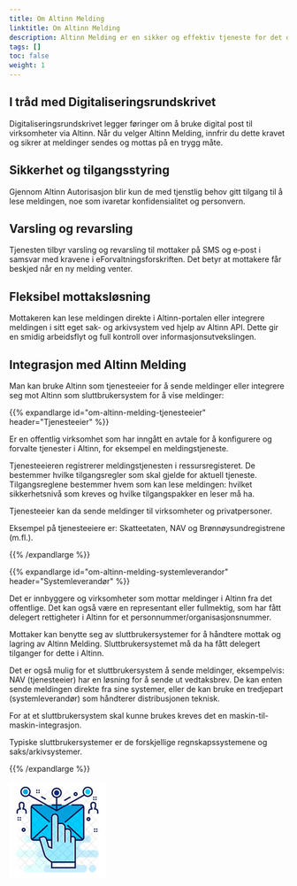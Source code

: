 ```yaml
---
title: Om Altinn Melding
linktitle: Om Altinn Melding
description: Altinn Melding er en sikker og effektiv tjeneste for det offentlige å sende digitale meldinger til virksomheter og innbyggere. Fordi alle organisasjonsnummer og personnummer allerede har en bruker i Altinn, når du alltid riktig mottaker.
tags: []
toc: false
weight: 1
---
```


## I tråd med Digitaliseringsrundskrivet
Digitaliseringsrundskrivet legger føringer om å bruke digital post til virksomheter via Altinn. Når du velger Altinn Melding, innfrir du dette kravet og sikrer at meldinger sendes og mottas på en trygg måte.

## Sikkerhet og tilgangsstyring
Gjennom Altinn Autorisasjon blir kun de med tjenstlig behov gitt tilgang til å lese meldingen, noe som ivaretar konfidensialitet og personvern.

## Varsling og revarsling
Tjenesten tilbyr varsling og revarsling til mottaker på SMS og e‑post i samsvar med kravene i eForvaltningsforskriften. Det betyr at mottakere får beskjed når en ny melding venter.

## Fleksibel mottaksløsning
Mottakeren kan lese meldingen direkte i Altinn-portalen eller integrere meldingen i sitt eget sak- og arkivsystem ved hjelp av Altinn API. Dette gir en smidig arbeidsflyt og full kontroll over informasjonsutvekslingen.

## Integrasjon med Altinn Melding
Man kan bruke Altinn som tjenesteeier for å sende meldinger eller integrere seg mot Altinn som sluttbrukersystem for å vise meldinger:

{{% expandlarge id="om-altinn-melding-tjenesteeier" header="Tjenesteeier" %}}

Er en offentlig virksomhet som har inngått en avtale for å konfigurere og forvalte tjenester i Altinn, for eksempel en meldingstjeneste.

Tjenesteeieren registrerer meldingstjenesten i ressursregisteret. De bestemmer hvilke tilgangsregler som skal gjelde for aktuell tjeneste. Tilgangsreglene bestemmer hvem som kan lese meldingen: hvilket sikkerhetsnivå som kreves og hvilke tilgangspakker en leser må ha.

Tjenesteeier kan da sende meldinger til virksomheter og privatpersoner.


Eksempel på tjenesteeiere er: Skatteetaten, NAV og Brønnøysundregistrene (m.fl.).

{{% /expandlarge %}}

{{% expandlarge id="om-altinn-melding-systemleverandor" header="Systemleverandør" %}}

Det er innbyggere og virksomheter som mottar meldinger i Altinn fra det offentlige. Det kan også være en representant eller fullmektig, som har fått delegert rettigheter i Altinn for et personnummer/organisasjonsnummer.

Mottaker kan benytte seg av sluttbrukersystemer for å håndtere mottak og lagring av Altinn Melding. Sluttbrukersystemet må da ha fått delegert tilganger for dette i Altinn.

Det er også mulig for et sluttbrukersystem å sende meldinger, eksempelvis: NAV (tjenesteeier) har en løsning for å sende ut vedtaksbrev. De kan enten sende meldingen direkte fra sine systemer, eller de kan bruke en tredjepart (systemleverandør) som håndterer distribusjonen teknisk.

For at et sluttbrukersystem skal kunne brukes kreves det en maskin-til-maskin-integrasjon. 

Typiske sluttbrukersystemer er de forskjellige regnskapssystemene og saks/arkivsystemer. 

{{% /expandlarge %}}



![altinn3-correspondence-logo](./altinn3-correspondence-logo.png "Altinn 3 Melding gir sikker og brukervennlig meldingsutveksling")
